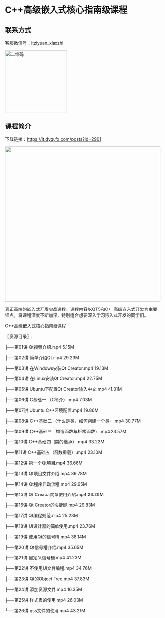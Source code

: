 # C++高级嵌入式核心指南级课程

## 联系方式

客服微信号：itziyuan_xiaozhi

<img src="https://ziyuanyun.oss-cn-guangzhou.aliyuncs.com/common/20240614073449/666b82192834a.jpg" width="200" height="200" alt="二维码">

## 课程简介

下载链接：https://it.dyqufx.com/posts?id=2901

<img src="https://ziyuanyun.oss-cn-guangzhou.aliyuncs.com/yun/20240515184422/66449206a046e.jpg" width="500" alt="">

  真正高端的嵌入式开发实战课程，课程内容以QT5和C++高级嵌入式开发为主要锚点，将课程深度不断加深，特别适合想要深入学习嵌入式开发的同学们。

 C++高级嵌入式核心指南级课程



 〖资源目录〗:

 ├──第01讲 Qt视频介绍.mp4 5.15M

 ├──第02讲 简单介绍Qt.mp4 29.23M

 ├──第03讲 在Windows安装Qt Creator.mp4 19.13M

 ├──第04讲 在Linux安装Qt Creator.mp4 22.75M

 ├──第05讲 Ubuntu下配置Qt Creator输入中文.mp4 41.31M

 ├──第06讲 C基础一 （C简介）.mp4 7.03M

 ├──第07讲 Ubuntu C++环境配置.mp4 19.86M

 ├──第08讲 C++基础二 （什么是类，如何创建一个类）.mp4 30.77M

 ├──第09讲 C++基础三（构造函数与析构函数）.mp4 23.57M

 ├──第10讲 C++基础四（类的继承）.mp4 33.22M

 ├──第11讲 C++基础五（函数重载）.mp4 23.10M

 ├──第12讲 第一个Qt项目.mp4 36.66M

 ├──第13讲 Qt项目文件介绍.mp4 39.78M

 ├──第14讲 Qt程序启动流程.mp4 29.65M

 ├──第15讲 Qt Creator简单使用介绍.mp4 28.28M

 ├──第16讲 Qt Creator的快捷键.mp4 29.83M

 ├──第17讲 Qt编程规范.mp4 25.23M

 ├──第18讲 UI设计器的简单使用.mp4 23.76M

 ├──第19讲 使用Qt的信号槽.mp4 38.14M

 ├──第20讲 Qt信号槽介绍.mp4 35.65M

 ├──第21讲 自定义信号槽.mp4 41.23M

 ├──第22讲 不使用UI文件编程.mp4 34.76M

 ├──第23讲 Qt的Object Tree.mp4 37.83M

 ├──第24讲 添加资源文件.mp4 16.35M

 ├──第25讲 样式表的使用.mp4 26.03M

 └──第26讲 qss文件的使用.mp4 43.21M

  